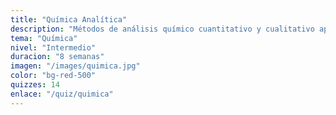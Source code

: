 ```yaml
---
title: "Química Analítica"
description: "Métodos de análisis químico cuantitativo y cualitativo aplicados a muestras geológicas."
tema: "Química"
nivel: "Intermedio"
duracion: "8 semanas"
imagen: "/images/quimica.jpg"
color: "bg-red-500"
quizzes: 14
enlace: "/quiz/quimica"
---
```

